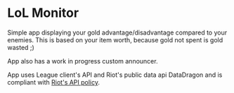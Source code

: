 # LoL Monitor

Simple app displaying your gold advantage/disadvantage compared to your enemies. This is based on your item worth,
because gold not spent is gold wasted ;)

App also has a work in progress custom announcer.

App uses League client's API and Riot's public data api DataDragon and is compliant with [Riot's API policy](https://developer.riotgames.com/docs/lol#developer-api-policy).